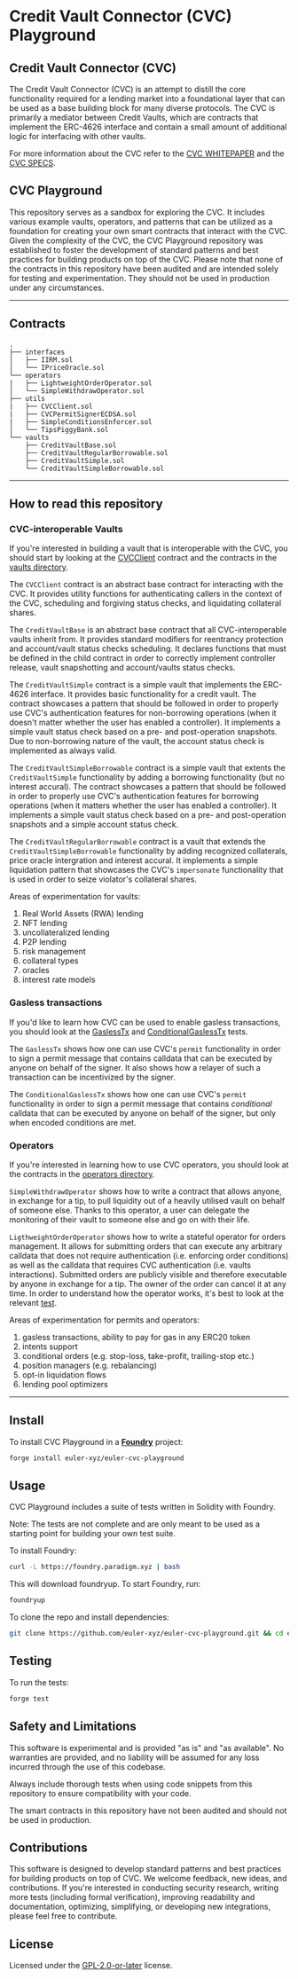 # Credit Vault Connector (CVC) Playground


## Credit Vault Connector (CVC) 

The Credit Vault Connector (CVC) is an attempt to distill the core functionality required for a lending market into a foundational layer that can be used as a base building block for many diverse protocols. The CVC is primarily a mediator between Credit Vaults, which are contracts that implement the ERC-4626 interface and contain a small amount of additional logic for interfacing with other vaults.

For more information about the CVC refer to the [CVC WHITEPAPER](https://github.com/euler-xyz/euler-cvc/blob/master/docs/whitepaper.md) and the [CVC SPECS](https://github.com/euler-xyz/euler-cvc/blob/master/docs/specs.md).


## CVC Playground

This repository serves as a sandbox for exploring the CVC. It includes various example vaults, operators, and patterns that can be utilized as a foundation for creating your own smart contracts that interact with the CVC. Given the complexity of the CVC, the CVC Playground repository was established to foster the development of standard patterns and best practices for building products on top of the CVC. Please note that none of the contracts in this repository have been audited and are intended solely for testing and experimentation. They should not be used in production under any circumstances.

---

## Contracts

```
.
├── interfaces
│   ├── IIRM.sol
│   └── IPriceOracle.sol
└── operators
|   ├── LightweightOrderOperator.sol
│   └── SimpleWithdrawOperator.sol
├── utils
|   ├── CVCClient.sol
|   ├── CVCPermitSignerECDSA.sol
|   ├── SimpleConditionsEnforcer.sol
│   └── TipsPiggyBank.sol
└── vaults
    ├── CreditVaultBase.sol
    ├── CreditVaultRegularBorrowable.sol
    ├── CreditVaultSimple.sol
    └── CreditVaultSimpleBorrowable.sol
```

---

## How to read this repository

### CVC-interoperable Vaults

If you're interested in building a vault that is interoperable with the CVC, you should start by looking at the [CVCClient](/src/utils/CVCClient.sol) contract and the contracts in the [vaults directory](/src/vaults).

The `CVCClient` contract is an abstract base contract for interacting with the CVC. It provides utility functions for authenticating callers in the context of the CVC, scheduling and forgiving status checks, and liquidating collateral shares.

The `CreditVaultBase` is an abstract base contract that all CVC-interoperable vaults inherit from. It provides standard modifiers for reentrancy protection and account/vault status checks scheduling. It declares functions that must be defined in the child contract in order to correctly implement controller release, vault snapshotting and account/vaults status checks.

The `CreditVaultSimple` contract is a simple vault that implements the ERC-4626 interface. It provides basic functionality for a credit vault. The contract showcases a pattern that should be followed in order to properly use CVC's authentication features for non-borrowing operations (when it doesn't matter whether the user has enabled a controller). It implements a simple vault status check based on a pre- and post-operation snapshots. Due to non-borrowing nature of the vault, the account status check is implemented as always valid.

The `CreditVaultSimpleBorrowable` contract is a simple vault that extents the `CreditVaultSimple` functionality by adding a borrowing functionality (but no interest accural). The contract showcases a pattern that should be followed in order to properly use CVC's authentication features for borrowing operations (when it matters whether the user has enabled a controller). It implements a simple vault status check based on a pre- and post-operation snapshots and a simple account status check.

The `CreditVaultRegularBorrowable` contract is a vault that extends the `CreditVaultSimpleBorrowable` functionality by adding recognized collaterals, price oracle intergration and interest accural. It implements a simple liquidation pattern that showcases the CVC's `impersonate` functionality that is used in order to seize violator's collateral shares.

Areas of experimentation for vaults:
1. Real World Assets (RWA) lending
1. NFT lending
1. uncollateralized lending
1. P2P lending
1. risk management
1. collateral types
1. oracles
1. interest rate models

### Gasless transactions

If you'd like to learn how CVC can be used to enable gasless transactions, you should look at the [GaslessTx](/test/misc/GaslessTx.t.sol) and [ConditionalGaslessTx](/test/misc/ConditionalGaslessTx.t.sol) tests.

The `GaslessTx` shows how one can use CVC's `permit` functionality in order to sign a permit message that contains calldata that can be executed by anyone on behalf of the signer. It also shows how a relayer of such a transaction can be incentivized by the signer.

The `ConditionalGaslessTx` shows how one can use CVC's `permit` functionality in order to sign a permit message that contains *conditional* calldata that can be executed by anyone on behalf of the signer, but only when encoded conditions are met.

### Operators

If you're interested in learning how to use CVC operators, you should look at the contracts in the [operators directory](/src/operators).

`SimpleWithdrawOperator` shows how to write a contract that allows anyone, in exchange for a tip, to pull liquidity out of a heavily utilised vault on behalf of someone else. Thanks to this operator, a user can delegate the monitoring of their vault to someone else and go on with their life.

`LigthweightOrderOperator` shows how to write a stateful operator for orders management. It allows for submitting orders that can execute any arbitrary calldata that does not require authentication (i.e. enforcing order conditions) as well as the calldata that requires CVC authentication (i.e. vaults interactions). Submitted orders are publicly visible and therefore executable by anyone in exchange for a tip. The owner of the order can cancel it at any time. 
In order to understand how the operator works, it's best to look at the relevant [test](/test/misc/LightweightOrderOperator.t.sol).

Areas of experimentation for permits and operators:
1. gasless transactions, ability to pay for gas in any ERC20 token
1. intents support
1. conditional orders (e.g. stop-loss, take-profit, trailing-stop etc.)
1. position managers (e.g. rebalancing)
1. opt-in liquidation flows
1. lending pool optimizers

---

## Install

To install CVC Playground in a [**Foundry**](https://github.com/foundry-rs/foundry) project:

```sh
forge install euler-xyz/euler-cvc-playground
```

## Usage

CVC Playground includes a suite of tests written in Solidity with Foundry.

Note: The tests are not complete and are only meant to be used as a starting point for building your own test suite.

To install Foundry:

```sh
curl -L https://foundry.paradigm.xyz | bash
```

This will download foundryup. To start Foundry, run:

```sh
foundryup
```

To clone the repo and install dependencies:

```sh
git clone https://github.com/euler-xyz/euler-cvc-playground.git && cd euler-cvc-playground && yarn
```

## Testing

To run the tests:

```sh
forge test
```

## Safety and Limitations

This software is experimental and is provided "as is" and "as available". No warranties are provided, and no liability will be assumed for any loss incurred through the use of this codebase.

Always include thorough tests when using code snippets from this repository to ensure compatibility with your code.

The smart contracts in this repository have not been audited and should not be used in production.

## Contributions

This software is designed to develop standard patterns and best practices for building products on top of CVC. We welcome feedback, new ideas, and contributions. If you're interested in conducting security research, writing more tests (including formal verification), improving readability and documentation, optimizing, simplifying, or developing new integrations, please feel free to contribute.

## License

Licensed under the [GPL-2.0-or-later](/LICENSE) license.
